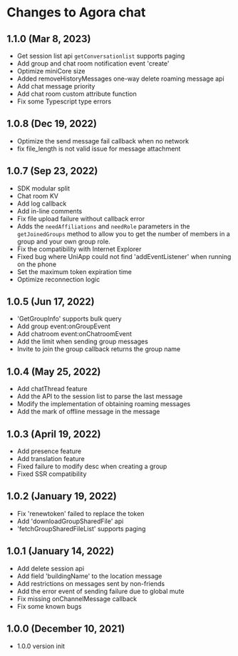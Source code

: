 # Changes to Agora chat

## 1.1.0 (Mar 8, 2023)

-   Get session list api `getConversationlist` supports paging
-   Add group and chat room notification event 'create'
-   Optimize miniCore size
-   Added removeHistoryMessages one-way delete roaming message api
-   Add chat message priority
-   Add chat room custom attribute function
-   Fix some Typescript type errors

## 1.0.8 (Dec 19, 2022)

-   Optimize the send message fail callback when no network
-   fix file_length is not valid issue for message attachment

## 1.0.7 (Sep 23, 2022)

-   SDK modular split
-   Chat room KV
-   Add log callback
-   Add in-line comments
-   Fix file upload failure without callback error
-   Adds the `needAffiliations` and `needRole` parameters in the `getJoinedGroups` method to allow you to get the number of members in a group and your own group role.
-   Fix the compatibility with Internet Explorer
-   Fixed bug where UniApp could not find 'addEventListener' when running on the phone
-   Set the maximum token expiration time
-   Optimize reconnection logic

## 1.0.5 (Jun 17, 2022)

-   'GetGroupInfo' supports bulk query
-   Add group event:onGroupEvent
-   Add chatroom event:onChatroomEvent
-   Add the limit when sending group messages
-   Invite to join the group callback returns the group name

## 1.0.4 (May 25, 2022)

-   Add chatThread feature
-   Add the API to the session list to parse the last message
-   Modify the implementation of obtaining roaming messages
-   Add the mark of offline message in the message

## 1.0.3 (April 19, 2022)

-   Add presence feature
-   Add translation feature
-   Fixed failure to modify desc when creating a group
-   Fixed SSR compatibility

## 1.0.2 (January 19, 2022)

-   Fix 'renewtoken' failed to replace the token
-   Add 'downloadGroupSharedFile' api
-   'fetchGroupSharedFileList' supports paging

## 1.0.1 (January 14, 2022)

-   Add delete session api
-   Add field 'buildingName' to the location message
-   Add restrictions on messages sent by non-friends
-   Add the error event of sending failure due to global mute
-   Fix missing onChannelMessage callback
-   Fix some known bugs

## 1.0.0 (December 10, 2021)

-   1.0.0 version init
